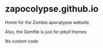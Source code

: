 # zapocolypse.github.io
Home for the Zombie apocalypse website.

Also, the Gemfile is just for jekyll themes

No custom code
